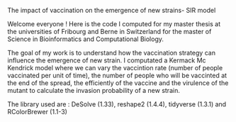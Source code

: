 The impact of vaccination on the emergence of new strains- SIR model

Welcome everyone !
Here is the code I computed for my master thesis at the universities of Fribourg and Berne in Switzerland for the master of Science in Bioinformatics and Computational Biology.

The goal of my work is to understand how the vaccination strategy can influence the emergence of new strain. 
I computated a Kermack Mc Kendrick model where we can vary the vaccintion rate (number of people vaccinated per unit of time), the number of people who will be vaccinted at the end of the spread, the efficiently of the vaccine and the virulence of the mutant to calculate the invasion probability of a new strain. 

The library used are : DeSolve (1.33), reshape2 (1.4.4), tidyverse (1.3.1) and RColorBrewer (1.1-3)
